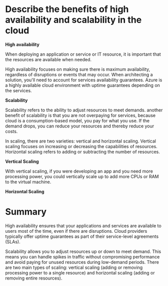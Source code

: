 # Describe the benefits of high availability and scalability in the cloud

**High availability**

When deploying an application or service or IT resource, it is important that the resources are available when needed. 

High availability focuses on making sure there is maximum availability, regardless of disruptions or events that may occur. When architecting a solution, you'll need to account for services availability guarantees. Azure is a highly available cloud environment with uptime guarantees depending on the services.

**Scalability**

Scalability refers to the ability to adjust resources to meet demands. another benefit of scalability is that you are not overpaying for services, because cloud is a consumption-based model, you pay for what you use. If the demand drops, you can reduce your resources and thereby reduce your costs.

In scaling, there are two varieties: vertical and horizontal scaling. Vertical scaling focuses on increasing or decreasing the capabilities of resources. Horizontal scaling refers to adding or subtracting the number of resources.

**Vertical Scaling**

With vertical scaling, if you were developing an app and you need more processing power, you could vertically scale up to add more CPUs or RAM to the virtual machine.

**Horizontal Scaling**

# Summary

High availability ensures that your applications and services are available to users most of the time, even if there are disruptions.
Cloud providers typically offer uptime guarantees as part of their service-level agreements (SLAs).

Scalability allows you to adjust resources up or down to meet demand. This means you can handle spikes in traffic without compromising performance and avoid paying for unused resources during low-demand periods. 
There are two main types of scaling: vertical scaling (adding or removing processing power to a single resource) and horizontal scaling (adding or removing entire resources).
